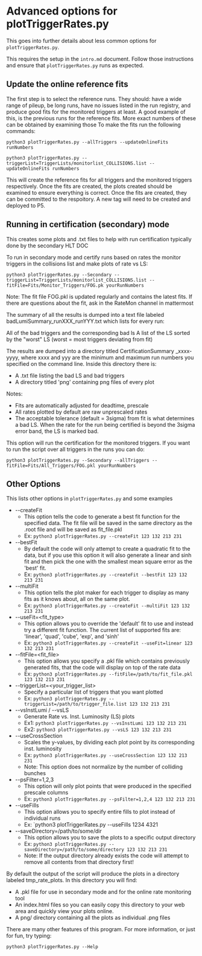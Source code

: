 # Advanced options for plotTriggerRates.py

This goes into further details about less common options for `plotTriggerRates.py`.

This requires the setup in the `intro.md` document. Follow those instructions and ensure that `plotTriggerRates.py` runs as expected.

## Update the online reference fits

The first step is to select the reference runs. They should: have a wide range of pileup, be long runs, have no issues listed in the run registry, and produce good fits for the monitored triggers at least. A good example of this, is the previous runs for the reference fits. More exact numbers of these can be obtained by examining those
To make the fits run the following commands:

```
python3 plotTriggerRates.py --allTriggers --updateOnlineFits runNumbers

python3	plotTriggerRates.py --triggerList=TriggerLists/monitorlist_COLLISIONS.list --updateOnlineFits runNumbers
```

This will create the reference fits for all triggers and the monitored triggers respectively. Once the fits are created, the plots created should be examined to ensure everything is correct.
Once the fits are created, they can be committed to the respoitory. A new tag will need to be created and deployed to P5.

## Running in certification (secondary) mode 

This creates some plots and .txt files to help with run certification typically done by the secondary HLT DOC

To run in secondary mode and certify runs based on rates the monitor triggers in the collisions list and make plots of rate vs LS:

```
python3 plotTriggerRates.py --Secondary --triggerList=TriggerLists/monitorlist_COLLISIONS.list --fitFile=Fits/Monitor_Triggers/FOG.pk yourRunNumbers
```

Note: The fit file FOG.pkl is updated regularly and contains the latest fits. If there are questions about the fit, ask in the RateMon channel in mattermost

The summary of all the results is dumped into a text file labeled badLumiSummary_runXXX_runYYY.txt which lists for every run:

All of the bad triggers and the corresponding bad ls
A list of the LS sorted by the "worst" LS (worst = most triggers deviating from fit) 

The results are dumped into a directory titled CertificationSummary _xxxx-yyyy, where xxxx and yyy are the minimum and maximum run numbers you specified on the command line. Inside this directory there is:

- A .txt file listing the bad LS and bad triggers
- A directory titled 'png' containing png files of every plot 

Notes:

- Fits are automatically adjusted for deadtime, prescale
- All rates plotted by default are raw unprescaled rates
- The acceptable tolerance (default = 3sigma) from fit is what determines a bad LS. When the rate for the run being certified is beyond the 3sigma error band, the LS is marked bad. 

This option will run the certification for the monitored triggers. If you want to run the script over all triggers in the runs you can do:

```
python3 plotTriggerRates.py --Secondary --allTriggers --fitFile=Fits/All_Triggers/FOG.pkl yourRunNumbers
```

## Other Options

This lists other options in `plotTriggerRates.py` and some examples

- --createFit
   - This option tells the code to generate a best fit function for the specified data. The fit file will be saved in the same directory as the .root file and will be saved as fit_file.pkl
   - Ex: `python3 plotTriggerRates.py --createFit 123 132 213 231`
- --bestFit
   - By default the code will only attempt to create a quadratic fit to the data, but if you use this option it will also generate a linear and sinh fit and then pick the one with the smallest mean square error as the 'best' fit.
   - Ex: `python3 plotTriggerRates.py --createFit --bestFit 123 132 213 231`
- --multiFit
   - This option tells the plot maker for each trigger to display as many fits as it knows about, all on the same plot.
   - Ex: `python3 plotTriggerRates.py --createFit --multiFit 123 132 213 231`
- --useFit=<fit_type>
   - This option allows you to override the 'default' fit to use and instead try a different fit function. The current list of supported fits are: 'linear', 'quad', 'cube', 'exp', and 'sinh'
   - Ex: `python3 plotTriggerRates.py --createFit --useFit=linear 123 132 213 231`
- --fitFile=<fit_file>
   - This option allows you specify a .pkl file which contains previously generated fits, that the code will display on top of the rate data
   - Ex: `python3 plotTriggerRates.py --fitFile=/path/to/fit_file.pkl 123 132 213 231`
- --triggerList=<your_trigger_list>
   - Specify a particular list of triggers that you want plotted
   - Ex: `python3 plotTriggerRates.py --triggerList=/path/to/trigger_file.list 123 132 213 231`
- --vsInstLumi / --vsLS
   - Generate Rate vs. Inst. Luminosity (LS) plots
   - Ex1: `python3 plotTriggerRates.py --vsInstLumi 123 132 213 231`
   - Ex2: `python3 plotTriggerRates.py --vsLS 123 132 213 231`
- --useCrossSection
   - Scales the y-values, by dividing each plot point by its corresponding inst. luminosity
   - Ex: `python3 plotTriggerRates.py --useCrossSection 123 132 213 231`
   - Note: This option does not normalize by the number of colliding bunches 
- --psFilter=1,2,3
   - This option will only plot points that were produced in the specified prescale columns
   - Ex: `python3 plotTriggerRates.py --psFilter=1,2,4 123 132 213 231`
- --useFills
   - This option allows you to specify entire fills to plot instead of individual runs
   - Ex: `python3 plotTriggerRates.py --useFills 1234 4321
- --saveDirectory=/path/to/some/dir
   - This option allows you to save the plots to a specific output directory
   - Ex: `python3 plotTriggerRates.py --saveDirectory=/path/to/some/directory 123 132 213 231`
   - Note: If the output directory already exists the code will attempt to remove all contents from that directory first! 

By default the output of the script will produce the plots in a directory labeled tmp_rate_plots. In this directory you will find:

- A .pkl file for use in secondary mode and for the online rate monitoring tool
- An index.html files so you can easily copy this directory to your web area and quickly view your plots online.
- A png/ directory containing all the plots as individual .png files 

There are many other features of this program. For more information, or just for fun, try typing:

```
python3 plotTriggerRates.py --Help 
```